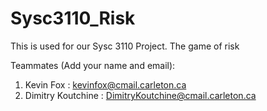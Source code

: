 # Sysc3110_Risk
This is used for our Sysc 3110 Project. The game of risk

Teammates (Add your name and email):
1. Kevin Fox : kevinfox@cmail.carleton.ca
2. Dimitry Koutchine : DimitryKoutchine@cmail.carleton.ca
